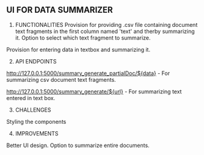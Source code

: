 ## UI FOR DATA SUMMARIZER

1. FUNCTIONALITIES
Provision for providing .csv file containing document text fragments in the first column named 'text' and therby summarizing it. Option to select which text fragment to summarize.

Provision for entering data in textbox and summarizing it.

2. API ENDPOINTS

http://127.0.0.1:5000/summary_generate_partialDoc/${data} - For summarizing csv document text fragments.

http://127.0.0.1:5000/summary_generate/${url} - For summarizing text entered in text box.

3. CHALLENGES

Styling the components

4. IMPROVEMENTS

Better UI design.
Option to summarize entire documents.
